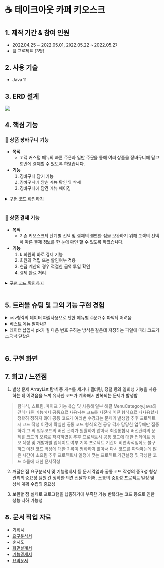 # :coffee: 테이크아웃 카페 키오스크 

## 1. 제작 기간 & 참여 인원
- 2022.04.25 ~ 2022.05.01,  2022.05.22 ~ 2022.05.27
- 팀 프로젝트 (3명)

## 2. 사용 기술
- Java 11

## 3. ERD 설계
![](https://github.com/Minji-Ko/portfolio/tree/main/%ED%86%A0%EC%9D%B4%20%ED%94%84%EB%A1%9C%EC%A0%9D%ED%8A%B8%20(%ED%82%A4%EC%98%A4%EC%8A%A4%ED%81%AC)/document/ERD.png)


## 4. 핵심 기능
### 📌  상품 장바구니 기능
- <b>목적</b> 
    - 고객 커스텀 메뉴의 빠른 주문과 일반 주문을 통해 여러 상품을  장바구니에 담고 한번에 결제할 수 있도록 하였습니다.
- <b>기능</b> 
    1. 장바구니 담기 기능
    2. 장바구니에 담은 메뉴 확인 및 삭제
    3. 장바구니에 담긴 메뉴 페이징

<details>
<summary><u>구현 코드 확인하기</u></summary>
<div markdown="1">

---
#### 1.  static 메소드를 활용한 장바구니 담기
~~~java
public class CartOrder {

	public static ArrayList<Cart> cart;
	private static int cartMaxSize;
	
	/**
    * @cartMaxSize 카트에 담을 수 있는 최대 메뉴 개수
	 */
	static {
		cart = new ArrayList<Cart>();
		cartMaxSize = 12;
	}
        
    public static boolean addToCart(Cart menu) {
        if (cart.size() < cartMaxSize) {
            cart.add(menu);
            cart.sort((c1, c2) -> 
                        FindData.findMenu(c1.getMenuSeq()).getName()
                        .compareTo(FindData.findMenu(c2.getMenuSeq()).getName()));
            return true;
        } else {
            return false;
        }
    }
}
~~~
- 일반 주문, 빠른 주문 클래스에서 고객이 선택한 메뉴를 addToCart 메소드를 통해 cart라는 ArrayList에 추가한다.
- 메뉴의 이름순으로 정렬한다.

#### 2. 제어문과 boolean을 이용한 장바구니 페이징 및 상품 삭제
~~~java
/**
	 * 장바구니에 담긴 메뉴를 출력하는 메소드 입니다.
	 * @param input 에러 또는 삭제 완료 메시지
	 * @param info 에러 또는 삭제 완료 메시지 출력여부
	 * @return 입력값
	 */
	private String controlCart(String input, boolean info) {
		
		ArrayList<String> pages = loadCartPage();
		int index = 1;
	 
		while(true) {
			
            //1. 해당 페이지 키오스크 화면 출력
			System.out.print(pages.get(index-1));
			System.out.printf("\t\t\t[%d/%d]\n\n", index, pages.size());
			
            //2. 사용자의 이전 입력에 따른 결과 출력
			if(info == true) {
				System.out.println(input);
				info = false;
			} 

			System.out.println("(삭제: 번호 / 결제: Enter / 페이지: < > / 나가기: 0)");
			System.out.println();
			
            //3. 사용자의 입력
			Scanner scan = new Scanner(System.in);
			System.out.print("Select ▶ ");
			input = scan.nextLine();
			
			if(input.equals("<")) {
				if(index > 1) {
					index -= 1;						
				} else {
					info = true;
					input = "⚠️ 첫 페이지입니다.";
				}
				
			} else if (input.equals(">")) {
				if(index < pages.size()) {						
					index += 1;
				} else {
					info = true;
					input = "⚠️ 마지막 페이지입니다.";
				}
				
			} else if (input.equals("0")){
				return input;
				
			} else if (checkNum(input)) {
				Cart temp = cart.remove(Integer.parseInt(input)-1);
				input = "⚠️ " + FindData.findMenu(temp.getMenuSeq()).getName() + "을(를) 삭제하였습니다.";
				return input;
				
			} else if (input.equals("")) {
				return input;
				
			} else {
				info = true;
				input = "⚠️ " + input + "은 올바른 입력이 아닙니다.";
			}
	
			
		}
	}
~~~
-  각 페이지의 출력문은 loadCartPage 메소드에서 StringBuilder를 사용하여 만들고, pages라는 ArrayList에 추가한다. 
- 장바구니의 페이징은 현재페이지와 요청된 페이지의 관계를 따져 해당하는 페이지를 출력한다.
- 상품의 삭제는 호출한 메소드로 돌아갔다가 페이징부터 새로하여 해당 메소드를 다시 돌아온다.
---

</div>
</details> 
<br> 


### 📌  상품 결제 기능 
- <b>목적</b> 
    - 기존 키오스크의 단계별 선택 및 결제의 불편한 점을 보완하기 위해  고객의 선택에 따른 결제 정보를 한 눈에 확인 할 수 있도록 하였습니다.
- <b>기능</b> 
    1. 비회원의 바로 결제 기능
    2. 회원의 적립 또는 할인여부 적용
    3. 현금 계산의 경우 적절한 금액 투입 확인
    4. 결제 완료 처리
    

<details>
<summary><u>구현 코드 확인하기</u></summary>
<div markdown="1">

---
#### 1. 파일 입출력을 통한 장바구니 결제 완료 처리

~~~java
public class Payment {
	/**
	 * 결제완료 후 주문 내역을 저장하고 장바구니를 비우는 메소드입니다.
	 */
	private void afterPay() {

		if(Main.currentLogin != null) {
			
			Stamp st = null;
			
			for(Stamp s : Data.slist) {
				if(Main.currentLogin.getSeq().equals(s.getCumstomerSeq())){ st = s; }
			}
			
			if(stampUser) {
				st.setStamp(Integer.parseInt(st.getStamp()) + CartOrder.cart.size() - 11 + "");
			} else {
				st.setStamp(Integer.parseInt(st.getStamp()) + CartOrder.cart.size() + "");
			}
			
		}
		
		Calendar now = Calendar.getInstance();
		String orderDate = now.get(Calendar.YEAR) + "-" 
						+ (now.get(Calendar.MONTH) + 1) + "-" 
						+ now.get(Calendar.DATE);
		
		for(Cart c : CartOrder.cart) {
			Data.olist.add(new Order(findNextSeq_olist()
										, c.getMenuSeq()
										, orderDate
										, Main.currentLogin==null? "-1" : Main.currentLogin.getSeq()));	
		}
		
		Data.save(DataPath.적립);
		Data.save(DataPath.주문내역);
	
		CartOrder.cart.clear();
		Main.currentLogin = null;
	} 
}
~~~
---

</div>
</details> 
</br>

## 5. 트러블 슈팅 및 그외 기능 구현 경험
<details>
<summary>csv형식의 데이터 파일사용으로 인한 메뉴별 주문개수 파악의 어려움</summary>
<div markdown="1">
- <b>문제점</b>
    - 결제내역 데이터에서 최근 일주일간 가장 많이 주문한 메뉴 5개를 계산하는데 있어, DB를 사용하지 않고 csv형식의 파일 입출력을 사용하다보니 코드량이 많아짐

- <b>기존방법</b>
~~~java
private  void printBestMenu() {
		
        //1. 메뉴 개수만큼 배열의 크기 설정
		int[] menuSeq = new int[Data.mlist.size()];

        //2. 주문 내역을 최신순으로 정렬
		Data.olist.sort((o1, o2) -> o2.getOrderDate().compareTo(o1.getOrderDate()));

        //3. 최근 일주일의 메뉴별 주문수 파악
        Calendar weekago = Calendar.getInstance();
		weekago.add(Calendar.DATE, -7);
		weekago.set(Calendar.HOUR, 0);
		weekago.set(Calendar.MINUTE, 0);

		for (Order o : Data.olist) {

			if (o.getOrderDate().compareTo(weekago) < 0) { break; }

            menuSeq[Integer.parseInt(o.getMenuSeq()) - 1]++;
		}
}
~~~

- <b>개선방법</b>
~~~java
private void printBestMenu() {

   int[] menuSeq = new int[Data.mlist.size()];

	    for(int i=0; i < Data.mlist.size(); i++) {
	       
            Menu m = Data.mlist.get(i);
		   
            menuSeq[i] = (int)Data.olist.stream()
		                .filter(o -> o.getMenuSeq().equals(m.getSeq()))
		                .count();
		}
}
~~~
- 스트림을 활용하여 가독성 및 성능 향상
 
</div>
</details>

    
<details>
<summary>베스트 메뉴 알아내기</summary>
<div markdown="1">

~~~java

ArrayList<String> best = new ArrayList<String>();

/**
* @menuSeq 메뉴별 주문 수량
* @count 베스트 메뉴 개수
*/
private void findMax(int[] menuSeq, int count) {
    
    int max = 0;

    for (int i = 0; i<menuSeq.length; i++) {

        if (menuSeq[i] > max) {
            max = menuSeq[i];
            best.add(i);
            menuSeq[i] = 0;
        }   
    }
    
    int count--;

    if(count > 0) {
        findMax(menuSeq, count);
    }
}
~~~
- 재귀 호출을 활용하여 베스트 메뉴의 메뉴번호를 반환하였다.
</div>
</details>  

<details>
<summary>데이터 삽입시 pk가 될 다음 번호 구하는 방식은 같은데 저장하는 파일에 따라 코드가 조금씩 달랐음</summary>
<div markdown="1">

- <b>기존코드</b>
~~~java 
private static String findMaxSeq_cmlist() {
      int max = 0;
      
      for(CustomMenu c : Data.cmlist) {
         if(Integer.parseInt(c.getSeq()) > max) { 
            max = Integer.parseInt(c.getSeq());
         }
      }
      return "" + (max + 1);
}

private static String findMaxSeq_cmlist() {
      int max = 0;
      
      for(Customer c : Data.clist) {
         if(Integer.parseInt(c.getSeq()) > max) { 
            max = Integer.parseInt(c.getSeq());
         }
      }
      return "" + (max + 1);
   }
~~~

- <b>개선코드</b>
~~~java
	/**
	 * ArrayList<T>의 기본키 값을 탐색하여 적절한 다음 기본키 값을 반환하는 메소드입니다.
	 * @param arr ArrayList
	 * @return 다음 기본키 값
	 */
	public static String nextSeq(ArrayList<?> arr) {
		
		Stream<String> temp = null;
		
		if (arr == Data.clist) {
			temp = Data.clist.stream().map(s->s.getSeq());
		} else if (arr == Data.slist) {
			temp = Data.slist.stream().map(s->s.getSeq());
		} 

		return "" + (temp.mapToInt(Integer::parseInt).max().getAsInt() + 1);
	}
~~~

</div>
</details>  
    
</br>

## 6. 구현 화면



## 7. 회고 / 느낀점


1. 발생 문제
ArrayList 탐색 중 개수를 세거나 필터링, 정렬 등의 일회성 기능을 사용하는 데 어려움을 느껴 유사한 코드가 계속해서 반복되는 문제가 발생함
> 람다식, 스트림, 파이프 기능 복습 및 사용해 일부 해결
MenuCategory.java와 같이 다른 기능에서 공통으로 사용되는 코드를 사전에 어떤 형식으로 재사용할지 정확히 정하지 않아 공통 코드가 여러번 수정되는 문제가 발생함 
> 추후 프로젝트시 코드 작성 이전에 확실한 공통 코드 형식 의견 공유 
각자 담당한 업무에만 집중하여 그 외 업무코드의 버전 관리가 원활하지 않아서 최종통합시 버전관리의 문제를 코드의 오류로 착각하였음
> 추후 프로젝트시 공통 코드에 대한 업데이트 정보 작성 및 개발자별 업데이트 여부 기록 
프로젝트 기간이 비연속적임에도 불구하고 이전 코드 작성에 대한 기록이 명확하지 않아서 다시 코드를 파악하는데 많은 시간이 소요됨
> 추후 프로젝트시 일정에 맞는 프로젝트 기간설정 및 작성한 코드 흐름에 대한 문서작성

2. 깨달은 점
요구분석서 및 기능명세서 등 문서 작업과 공통 코드 작성의 중요성
형상 관리의 중요성
팀원 간 정확한 의견 전달과 이해, 소통의 중요성
프로젝트 일정 및 상세 계획 수립의 중요성

3. 보완할 점
실제로 프로그램을 납품하기에 부족한 기능
반복되는 코드 등으로 인한 성능 저하 가능성


## 8. 문서 작업 자료
- [기획서]()
- [요구분석서]()
- [순서도](https://github.com/Minji-Ko/portfolio/blob/main/%EC%BD%98%EC%86%94%20%ED%94%84%EB%A1%9C%EC%A0%9D%ED%8A%B8/document/3.%20%EC%88%9C%EC%84%9C%EB%8F%84.png)
- [화면설계서](https://github.com/Minji-Ko/portfolio/blob/main/%EC%BD%98%EC%86%94%20%ED%94%84%EB%A1%9C%EC%A0%9D%ED%8A%B8/document/4.%20%ED%99%94%EB%A9%B4%EC%84%A4%EA%B3%84%EC%84%9C.pptx)
- [기능명세서](https://github.com/Minji-Ko/portfolio/blob/main/%EC%BD%98%EC%86%94%20%ED%94%84%EB%A1%9C%EC%A0%9D%ED%8A%B8/document/5.%20%EA%B8%B0%EB%8A%A5%EB%AA%85%EC%84%B8%EC%84%9C.docx)
- [요악문서](https://github.com/Minji-Ko/portfolio/blob/main/%EC%BD%98%EC%86%94%20%ED%94%84%EB%A1%9C%EC%A0%9D%ED%8A%B8/document/8.%20%EC%9A%94%EC%95%BD%EB%AC%B8%EC%84%9C.pdf)
